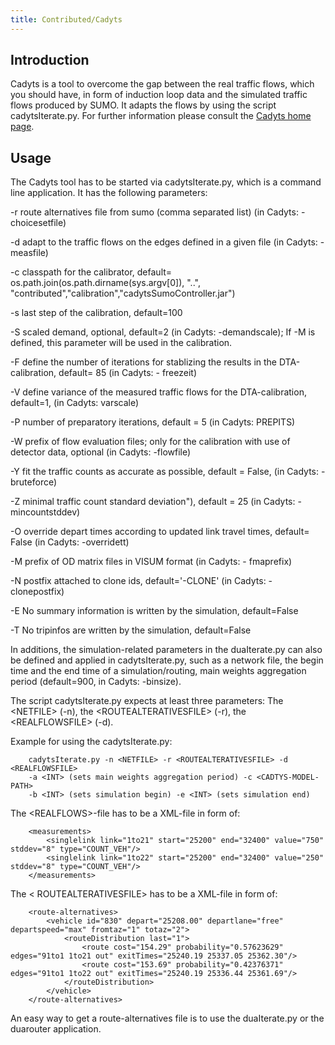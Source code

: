 ```yaml
---
title: Contributed/Cadyts
---
```


## Introduction

Cadyts is a tool to overcome the gap between the real traffic flows,
which you should have, in form of induction loop data and the simulated
traffic flows produced by SUMO. It adapts the flows by using the script
cadytsIterate.py. For further information please consult the [Cadyts home page](http://transp-or.epfl.ch/cadyts/).

## Usage

The Cadyts tool has to be started via cadytsIterate.py, which is a
command line application. It has the following parameters:

\-r route alternatives file from sumo (comma separated list) (in Cadyts:
-choicesetfile)

\-d adapt to the traffic flows on the edges defined in a given file (in
Cadyts: -measfile)

\-c classpath for the calibrator, default=
os.path.join(os.path.dirname(sys.argv\[0\]), "..",
"contributed","calibration","cadytsSumoController.jar")

\-s last step of the calibration, default=100

\-S scaled demand, optional, default=2 (in Cadyts: -demandscale); If -M
is defined, this parameter will be used in the calibration.

\-F define the number of iterations for stablizing the results in the
DTA-calibration, default= 85 (in Cadyts: - freezeit)

\-V define variance of the measured traffic flows for the
DTA-calibration, default=1, (in Cadyts: varscale)

\-P number of preparatory iterations, default = 5 (in Cadyts: PREPITS)

\-W prefix of flow evaluation files; only for the calibration with use
of detector data, optional (in Cadyts: -flowfile)

\-Y fit the traffic counts as accurate as possible, default = False, (in
Cadyts: -bruteforce)

\-Z minimal traffic count standard deviation"), default = 25 (in Cadyts:
-mincountstddev)

\-O override depart times according to updated link travel times,
default= False (in Cadyts: -overridett)

\-M prefix of OD matrix files in VISUM format (in Cadyts: - fmaprefix)

\-N postfix attached to clone ids, default='-CLONE' (in Cadyts:
-clonepostfix)

\-E No summary information is written by the simulation, default=False

\-T No tripinfos are written by the simulation, default=False

In additions, the simulation-related parameters in the duaIterate.py can
also be defined and applied in cadytsIterate.py, such as a network file,
the begin time and the end time of a simulation/routing, main weights
aggregation period (default=900, in Cadyts: -binsize).

The script cadytsIterate.py expects at least three parameters: The
<NETFILE\> (-n), the <ROUTEALTERATIVESFILE\> (-r), the <REALFLOWSFILE\>
(-d).

Example for using the cadytsIterate.py:

```
    cadytsIterate.py -n <NETFILE> -r <ROUTEALTERATIVESFILE> -d <REALFLOWSFILE>
    -a <INT> (sets main weights aggregation period) -c <CADTYS-MODEL-PATH>
    -b <INT> (sets simulation begin) -e <INT> (sets simulation end)
```

The <REALFLOWS\>-file has to be a XML-file in form of:

```
    <measurements>
        <singlelink link="1to21" start="25200" end="32400" value="750" stddev="8" type="COUNT_VEH"/>
        <singlelink link="1to22" start="25200" end="32400" value="250" stddev="8" type="COUNT_VEH"/>
    </measurements>
```

The < ROUTEALTERATIVESFILE\> has to be a XML-file in form of:

```
    <route-alternatives>
        <vehicle id="830" depart="25208.00" departlane="free" departspeed="max" fromtaz="1" totaz="2">
            <routeDistribution last="1">
                <route cost="154.29" probability="0.57623629" edges="91to1 1to21 out" exitTimes="25240.19 25337.05 25362.30"/>
                <route cost="153.69" probability="0.42376371" edges="91to1 1to22 out" exitTimes="25240.19 25336.44 25361.69"/>
            </routeDistribution>
        </vehicle>
    </route-alternatives>
```

An easy way to get a route-alternatives file is to use the duaIterate.py
or the duarouter application.